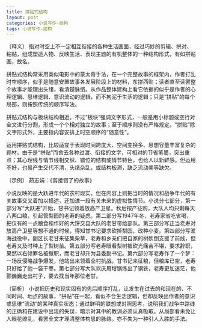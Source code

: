 ```yaml
---
title: 拼贴式结构
layout: post
categories: 小说写作-结构
tags: 小说写作-结构
---
```


〔释义〕 指对时空上不一定相互衔接的各种生活画面，经过巧妙的剪辑、拼对、粘贴，组成塑造人物、反映生活、表现主题的有机整体的一种结构形式，有如拼贴画，故名。

拼贴式结构常采用类似电影中的蒙太奇手法，在一个完整故事的框架内，作者打乱时空顺序，似乎是随意安置故事各发展阶段上的材料，东拼西贴；读者直至读罢整个故事才能理出头绪，看清楚脉络。从作品整体建构上看它依据的似乎是作者的心理逻辑、思维逻辑、意识流动的逻辑，而不拘泥于生活的逻辑；只是“拼贴”的每个局部，则按照传统的顺序写法。

拼贴式结构与板块结构相近。不过“板块”强调文字形式，一般是用小标题或空行对全文进行分割，形成一个个相对独立的故事；至于顺序则没有严格规定。“拼贴”除文字形式外，主要指内容安排上时空顺序的“随意性”。

运用拼贴式结构，比较适宜于表现时间跨度大、空间变换多、思想容量丰富复杂的题材。由于是“拼贴”而舍去各种过渡、衔接的文字，可相对的节省笔墨，突出重点；其心理线与情节线相交织、错位的结构或情节特色，也给人以新鲜感。但运用不好，也易产生交代不清，头绪杂乱，或结构板滞，缺乏流动美等缺欠。

〔示例〕 茹志娟：《剪接错了的故事》

小说反映的是大跃进年代的农村现实，但在内容上则把当时的情况和战争年代的有关故事交叉着加以描述，还加进一段有关未来的虚拟性情节。小说分七部分，第一部分写“大跃进”开始，甘书记领着放高产卫星。秋后按产征购，大队人均只剩每天八两口粮，引起管梨园的老寿的疑虑。第二部分写1947年冬，老寿家省吃省喝，把仅有的一点粮食和作好的大饼交县大队的老甘带给部队。第三部分写正当老寿对放高产卫星等想不通的时候，得知甘书记要求砍掉梨园，改种小麦。第四部分写淮海战役中，副区长老甘来征集柴草，老寿和乡亲们把自家的树砍倒支援了前线，但老寿又及时种上了梨树苗。第五部分写老寿眼看梨树被砍光痛苦不堪，要求辞职，果然以右倾罪名被撤职，而老甘却升为县委副书记。第六部分写老寿作了一个梦：一场反侵略战争爆发，他站出来领着全村抗战。甘书记来征粮，但粮库已空，老寿只好给了他一袋干枣。第七部分写大队欢庆用坩锅炼出了钢铁，老寿更加迷茫，他颤巍巍走出村子，要去找当年那位老甘。

〔简析〕 小说把历史和现实固有的先后顺序打乱，让发生在过去的和现在的、不同时间、地点的故事，“拼贴”在一起，看似不合生活逻辑，但却反映出作者的意识或思维“流动”的某种真实状态；通过鲜明的联想或对照思考，说明我们战争中路线的正确和在建设中出现的失误，暗示对其中的教训必须认真吸取。从局部看未免让人眼花缭乱，看罢全文才理清整体构思的脉络。亦不失为一种引人入胜的手法。 